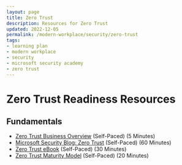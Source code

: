 ```yaml
---
layout: page
title: Zero Trust
description: Resources for Zero Trust
updated: 2022-12-05
permalink: /modern-workplace/security/zero-trust
tags:
- learning plan
- modern workplace
- security
- microsoft security academy
- zero trust
---
```


# Zero Trust Readiness Resources

## Fundamentals
* [Zero Trust Business Overview](https://www.microsoft.com/en-us/security/business/zero-trust) (Self-Paced) (5 Minutes)
* [Microsoft Security Blog: Zero Trust](https://www.microsoft.com/security/blog/zero-trust/) (Self-Paced) (60 Minutes)
* [Zero Trust eBook](https://query.prod.cms.rt.microsoft.com/cms/api/am/binary/RE3YnRL) (Self-Paced) (30 Minutes)
* [Zero Trust Maturity Model](https://aka.ms/Zero-Trust-Vision) (Self-Paced) (20 Minutes)
